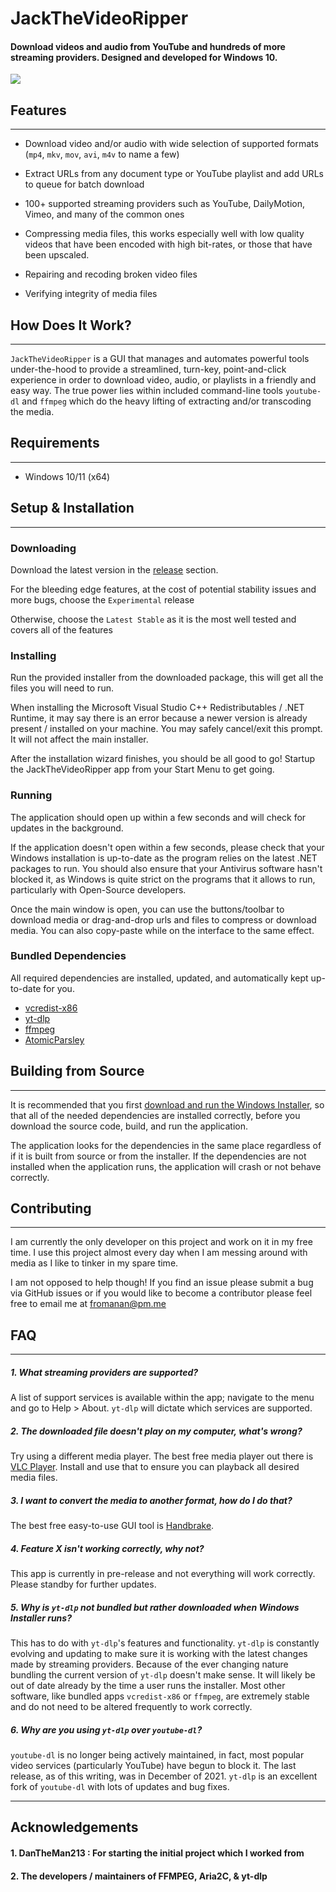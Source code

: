 # JackTheVideoRipper

#### Download videos and audio from YouTube and hundreds of more streaming providers. Designed and developed for Windows 10.

![](https://github.com/fromanan/JackTheVideoRipper/raw/master/docs/demo.gif)

## Features

<hr>

* Download video and/or audio with wide selection of supported formats (`mp4`, `mkv`, `mov`, `avi`, `m4v` to name a few)


* Extract URLs from any document type or YouTube playlist and add URLs to queue for batch download


* 100+ supported streaming providers such as YouTube, DailyMotion, Vimeo, and many of the common ones


* Compressing media files, this works especially well with low quality videos that have been encoded with high
  bit-rates, or those that have been upscaled.


* Repairing and recoding broken video files


* Verifying integrity of media files


## How Does It Work?

<hr>

`JackTheVideoRipper` is a GUI that manages and automates powerful tools under-the-hood to provide a streamlined,
turn-key, point-and-click experience in order to download video, audio, or playlists in a friendly and easy way.
The true power lies within included command-line tools `youtube-dl` and `ffmpeg` which do the heavy lifting of
extracting and/or transcoding the media.

## Requirements

<hr>

* Windows 10/11 (x64)


## Setup & Installation

<hr>

### Downloading

Download the latest version in the [release](https://github.com/fromanan/JackTheVideoRipper/releases) section.

For the bleeding edge features, at the cost of potential stability issues and more bugs, choose the `Experimental`
release

Otherwise, choose the `Latest Stable` as it is the most well tested and covers all of the features

### Installing

Run the provided installer from the downloaded package, this will get all the files you will need to run.

When installing the Microsoft Visual Studio C++ Redistributables / .NET Runtime, it may say there is an error
because a newer version is already present / installed on your machine. You may safely cancel/exit this prompt.
It will not affect the main installer.

After the installation wizard finishes, you should be all good to go! Startup the JackTheVideoRipper app from your
Start Menu to get going.

### Running

The application should open up within a few seconds and will check for updates in the background.

If the application doesn't open within a few seconds, please check that your Windows installation is up-to-date as the
program relies on the latest .NET packages to run. You should also ensure that your Antivirus software hasn't blocked
it, as Windows is quite strict on the programs that it allows to run, particularly with Open-Source developers.

Once the main window is open, you can use the buttons/toolbar to download media or drag-and-drop urls and files to
compress or download media. You can also copy-paste while on the interface to the same effect.

### Bundled Dependencies

All required dependencies are installed, updated, and automatically kept up-to-date for you.

* [vcredist-x86](https://www.microsoft.com/en-us/download/confirmation.aspx?id=5555)
* [yt-dlp](https://github.com/yt-dlp/yt-dlp)
* [ffmpeg](https://www.ffmpeg.org/download.html#build-windows)
* [AtomicParsley](http://atomicparsley.sourceforge.net)


## Building from Source

<hr>

It is recommended that you first
[download and run the Windows Installer](https://github.com/fromanan/JackTheVideoRipper/releases), so that all of the
needed dependencies are installed correctly, before you download the source code, build, and run the application. 

The application looks for the dependencies in the same place regardless of if it is built from source or from the
installer. If the dependencies are not installed when the application runs, the application will crash or not behave
correctly.



## Contributing

<hr>

I am currently the only developer on this project and work on it in my free time. I use this project almost every day
when I am messing around with media as I like to tinker in my spare time.

I am not opposed to help though! If you find an issue please submit a bug via GitHub issues or if you would like to
become a contributor please feel free to email me at [fromanan@pm.me](mailto:fromanan@pm.me)


## FAQ

<hr>

##### 1. <i>What streaming providers are supported?</i>

A list of support services is available within the app; navigate to the menu and go to Help > About. `yt-dlp` will
dictate which services are supported.

##### 2. <i>The downloaded file doesn't play on my computer, what's wrong?</i>

Try using a different media player. The best free media player out there is
[VLC Player](https://www.videolan.org/vlc/index.html). Install and use that to ensure you can playback all desired
media files.

##### 3. <i>I want to convert the media to another format, how do I do that?</i>

The best free easy-to-use GUI tool is [Handbrake](https://handbrake.fr/).

##### 4. <i>Feature X isn't working correctly, why not?</i>

This app is currently in pre-release and not everything will work correctly. Please standby for further updates.

##### 5. <i>Why is `yt-dlp` not bundled but rather downloaded when Windows Installer runs?</i>

This has to do with `yt-dlp`'s features and functionality. `yt-dlp` is constantly evolving and updating to make sure
it is working with the latest changes made by streaming providers. Because of the ever changing nature bundling the 
current version of `yt-dlp` doesn't make sense. It will likely be out of date already by the time a user runs the
installer. Most other software, like bundled apps `vcredist-x86` or `ffmpeg`, are extremely stable and do not need
to be altered frequently to work correctly.

##### 6. <i>Why are you using `yt-dlp` over `youtube-dl`?</i>

`youtube-dl` is no longer being actively maintained, in fact, most popular video services (particularly YouTube) have
begun to block it. The last release, as of this writing, was in December of 2021. `yt-dlp` is an excellent fork of
`youtube-dl` with lots of updates and bug fixes.

<hr>

## Acknowledgements

#### 1. DanTheMan213 : For starting the initial project which I worked from

#### 2. The developers / maintainers of FFMPEG, Aria2C, & yt-dlp